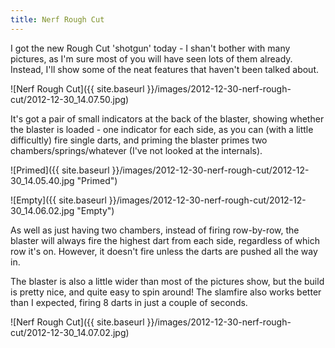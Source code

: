 ```yaml
---
title: Nerf Rough Cut
---
```


I got the new Rough Cut 'shotgun' today - I shan't bother with many pictures, as I'm sure most of you will have seen lots of them already.
Instead, I'll show some of the neat features that haven't been talked about.

![Nerf Rough Cut]({{ site.baseurl }}/images/2012-12-30-nerf-rough-cut/2012-12-30_14.07.50.jpg)

It's got a pair of small indicators at the back of the blaster, showing whether the blaster is loaded - one indicator for each side, as you can (with a little difficultly) fire single darts, and priming the blaster primes two chambers/springs/whatever (I've not looked at the internals).

![Primed]({{ site.baseurl }}/images/2012-12-30-nerf-rough-cut/2012-12-30_14.05.40.jpg "Primed")

![Empty]({{ site.baseurl }}/images/2012-12-30-nerf-rough-cut/2012-12-30_14.06.02.jpg "Empty")

As well as just having two chambers, instead of firing row-by-row, the blaster will always fire the highest dart from each side, regardless of which row it's on. However, it doesn't fire unless the darts are pushed all the way in.

The blaster is also a little wider than most of the pictures show, but the build is pretty nice, and quite easy to spin around! The slamfire also works better than I expected, firing 8 darts in just a couple of seconds.

![Nerf Rough Cut]({{ site.baseurl }}/images/2012-12-30-nerf-rough-cut/2012-12-30_14.07.02.jpg)
